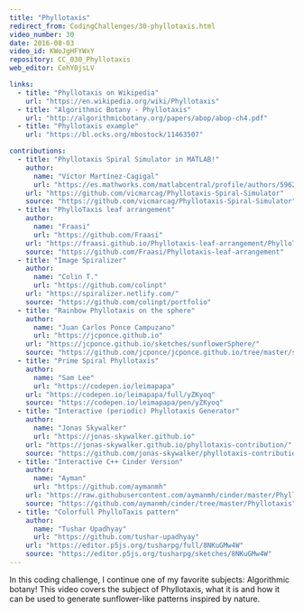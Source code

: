```yaml
---
title: "Phyllotaxis"
redirect_from: CodingChallenges/30-phyllotaxis.html
video_number: 30
date: 2016-08-03
video_id: KWoJgHFYWxY
repository: CC_030_Phyllotaxis
web_editor: CehY0jsLV

links:
  - title: "Phyllotaxis on Wikipedia"
    url: "https://en.wikipedia.org/wiki/Phyllotaxis"
  - title: "Algorithmic Botany - Phyllotaxis"
    url: "http://algorithmicbotany.org/papers/abop/abop-ch4.pdf"
  - title: "Phyllotaxis example"
    url: "https://bl.ocks.org/mbostock/11463507"

contributions:
  - title: "Phyllotaxis Spiral Simulator in MATLAB!"
    author:
      name: "Víctor Martínez-Cagigal"
      url: "https://es.mathworks.com/matlabcentral/profile/authors/5962292-v%C3%ADctor-mart%C3%ADnez-cagigal"
    url: "https://github.com/vicmarcag/Phyllotaxis-Spiral-Simulator"
    source: "https://github.com/vicmarcag/Phyllotaxis-Spiral-Simulator"
  - title: "PhylloTaxis leaf arrangement"
    author:
      name: "Fraasi"
      url: "https://github.com/Fraasi"
    url: "https://fraasi.github.io/Phyllotaxis-leaf-arrangement/PhylloTaxis.html"
    source: "https://github.com/Fraasi/Phyllotaxis-leaf-arrangement"
  - title: "Image Spiralizer"
    author:
      name: "Colin T."
      url: "https://github.com/colinpt"
    url: "https://spiralizer.netlify.com/"
    source: "https://github.com/colinpt/portfolio"
  - title: "Rainbow Phyllotaxis on the sphere"
    author:
      name: "Juan Carlos Ponce Campuzano"
      url: "https://jcponce.github.io"
    url: "https://jcponce.github.io/sketches/sunflowerSphere/"
    source: "https://github.com/jcponce/jcponce.github.io/tree/master/sketches/sunflowerSphere"
  - title: "Prime Spiral Phyllotaxis"
    author:
      name: "Sam Lee"
      url: "https://codepen.io/leimapapa"
    url: "https://codepen.io/leimapapa/full/yZKyoq"
    source: "https://codepen.io/leimapapa/pen/yZKyoq"
  - title: "Interactive (periodic) Phyllotaxis Generator"
    author:
      name: "Jonas Skywalker"
      url: "https://jonas-skywalker.github.io"
    url: "https://jonas-skywalker.github.io/phyllotaxis-contribution/"
    source: "https://github.com/jonas-skywalker/phyllotaxis-contribution/"
  - title: "Interactive C++ Cinder Version"
    author:
      name: "Ayman"
      url: "https://github.com/aymanmh"
    url: "https://raw.githubusercontent.com/aymanmh/cinder/master/Phyllotaxis/vc2013/sample.png"
    source: "https://github.com/aymanmh/cinder/tree/master/Phyllotaxis"
  - title: "Colorfull PhylloTaxis pattern"
    author:
      name: "Tushar Upadhyay"
      url: "https://github.com/tushar-upadhyay"
    url: "https://editor.p5js.org/tusharpg/full/8NKuGMw4W"
    source: "https://editor.p5js.org/tusharpg/sketches/8NKuGMw4W"
---
```


In this coding challenge, I continue one of my favorite subjects: Algorithmic botany! This video covers the subject of Phyllotaxis, what it is and how it can be used to generate sunflower-like patterns inspired by nature.
